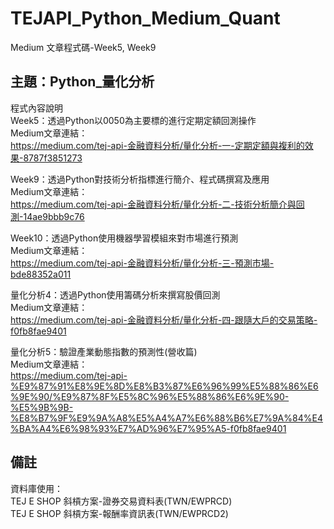 # TEJAPI_Python_Medium_Quant
Medium 文章程式碼-Week5, Week9

## 主題：Python_量化分析
程式內容說明<br>
Week5：透過Python以0050為主要標的進行定期定額回測操作<br>
Medium文章連結：<br>https://medium.com/tej-api-金融資料分析/量化分析-一-定期定額與複利的效果-8787f3851273<br>

Week9：透過Python對技術分析指標進行簡介、程式碼撰寫及應用<br>
Medium文章連結：<br>https://medium.com/tej-api-金融資料分析/量化分析-二-技術分析簡介與回測-14ae9bbb9c76<br>

Week10：透過Python使用機器學習模組來對市場進行預測<br>
Medium文章連結：<br>https://medium.com/tej-api-金融資料分析/量化分析-三-預測市場-bde88352a011<br>

量化分析4：透過Python使用籌碼分析來撰寫股價回測<br>
Medium文章連結：<br>https://medium.com/tej-api-金融資料分析/量化分析-四-跟隨大戶的交易策略-f0fb8fae9401<br>


量化分析5：驗證產業動態指數的預測性(營收篇)<br>
Medium文章連結：<br>https://medium.com/tej-api-%E9%87%91%E8%9E%8D%E8%B3%87%E6%96%99%E5%88%86%E6%9E%90/%E9%87%8F%E5%8C%96%E5%88%86%E6%9E%90-%E5%9B%9B-%E8%B7%9F%E9%9A%A8%E5%A4%A7%E6%88%B6%E7%9A%84%E4%BA%A4%E6%98%93%E7%AD%96%E7%95%A5-f0fb8fae9401<br>


## 備註
資料庫使用：<br>TEJ E SHOP 斜槓方案-證券交易資料表(TWN/EWPRCD)<br>
TEJ E SHOP 斜槓方案-報酬率資訊表(TWN/EWPRCD2)
